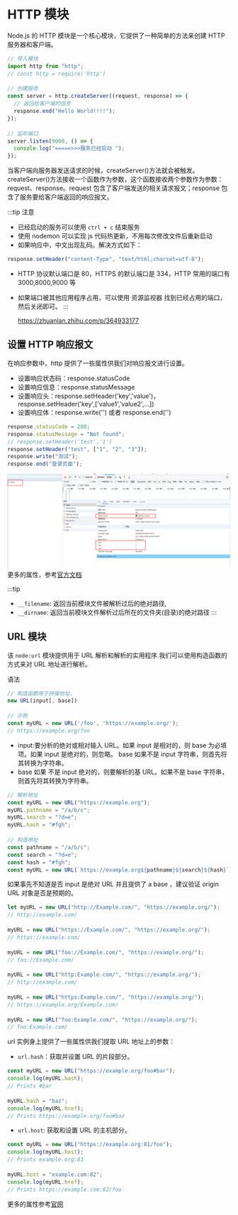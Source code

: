 # HTTP 模块

Node.js 的 HTTP 模块是一个核心模块，它提供了一种简单的方法来创建 HTTP 服务器和客户端。

```js
// 导入模块
import http from "http";
// const http = require('http')

// 创建服务
const server = http.createServer((request, response) => {
  // 返回给客户端的信息
  response.end("Hello World!!!!");
});

// 监听端口
server.listen(9000, () => {
  console.log("=====>>>服务已经启动 ");
});
```

当客户端向服务器发送请求的时候，createServer()方法就会被触发。createServer()方法接收一个函数作为参数，这个函数接收两个参数作为参数：request、response。request 包含了客户端发送的相关请求报文；response 包含了服务要给客户端返回的响应报文。

:::tip 注意

- 已经启动的服务可以使用 `ctrl + c` 结束服务
- 使用 nodemon 可以实现 js 代码热更新，不用每次修改文件后重新启动
- 如果响应中，中文出现乱码。解决方式如下：

```js
response.setHeader("content-Type", "text/html;charset=utf-8");
```

- HTTP 协议默认端口是 80，HTTPS 的默认端口是 334，HTTP 常用的端口有 3000,8000,9000 等
- 如果端口被其他应用程序占用，可以使用 资源监视器 找到已经占用的端口，然后关闭即可。
  :::

  https://zhuanlan.zhihu.com/p/364933177

## 设置 HTTP 响应报文

在响应参数中，http 提供了一些属性供我们对响应报文进行设置。

- 设置响应状态码：response.statusCode
- 设置响应信息：response.statusMessage
- 设置响应头：response.setHeader('key','value')，response.setHeader('key',['value1','value2',...])
- 设置响应体：response.write('') 或者 response.end('')

```js
response.statusCode = 200;
response.statusMessage = "Not found";
// response.setHeader('test','1')
response.setHeader("test", ["1", "2", "3"]);
response.write("测试");
response.end("登录页面");
```

![示例](../../images/node/http设置响应信息.png)
更多的属性，参考[官方文档](https://nodejs.org/docs/latest/api/http.html)

:::tip
- `__filename`: 返回当前模块文件被解析过后的绝对路径,
- `__dirname`: 返回当前模块文件解析过后所在的文件夹(目录)的绝对路径
:::

## URL 模块

该 `node:url` 模块提供用于 URL 解析和解析的实用程序.我们可以使用构造函数的方式来对 URL 地址进行解析。

语法

```js
// 构造函数用于拼接地址。
new URL(input[, base])

// 示例
const myURL = new URL('/foo', 'https://example.org/');
// https://example.org/foo
```

- input:要分析的绝对或相对输入 URL。如果 input 是相对的，则 base 为必填项。如果 input 是绝对的，则忽略。 base 如果不是 input 字符串，则首先将其转换为字符串。
- base 如果 不是 input 绝对的，则要解析的基 URL。如果不是 base 字符串，则首先将其转换为字符串。

```js
// 解析地址
const myURL = new URL("https://example.org");
myURL.pathname = "/a/b/c";
myURL.search = "?d=e";
myURL.hash = "#fgh";

// 构造地址
const pathname = "/a/b/c";
const search = "?d=e";
const hash = "#fgh";
const myURL = new URL(`https://example.org${pathname}${search}${hash}`);
```

如果事先不知道是否 input 是绝对 URL 并且提供了 a base ，建议验证 origin URL 对象是否是预期的。

```js
let myURL = new URL("http://Example.com/", "https://example.org/");
// http://example.com/

myURL = new URL("https://Example.com/", "https://example.org/");
// https://example.com/

myURL = new URL("foo://Example.com/", "https://example.org/");
// foo://Example.com/

myURL = new URL("http:Example.com/", "https://example.org/");
// http://example.com/

myURL = new URL("https:Example.com/", "https://example.org/");
// https://example.org/Example.com/

myURL = new URL("foo:Example.com/", "https://example.org/");
// foo:Example.com/
```

url 实例身上提供了一些属性供我们提取 URL 地址上的参数：

- `url.hash`：获取并设置 URL 的片段部分。

```js
const myURL = new URL("https://example.org/foo#bar");
console.log(myURL.hash);
// Prints #bar

myURL.hash = "baz";
console.log(myURL.href);
// Prints https://example.org/foo#baz
```

- `url.host`: 获取和设置 URL 的主机部分。

```js
const myURL = new URL("https://example.org:81/foo");
console.log(myURL.host);
// Prints example.org:81

myURL.host = "example.com:82";
console.log(myURL.href);
// Prints https://example.com:82/foo
```

更多的属性参考[官网](https://nodejs.org/docs/latest/api/url.html)
